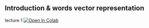 ## Introduction & words vector representation

lecture 1 [![Open In Colab](https://colab.research.google.com/assets/colab-badge.svg)](https://colab.research.google.com/github/snv-ds/NLP_course/blob/master/week1/lecture_1.ipynb)
